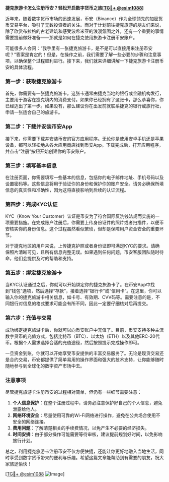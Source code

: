 **捷克旅游卡怎么注册币安？轻松开启数字货币之旅[[TG💪+ @esim1088](https://t.me/s/esim1088)]**

近年来，随着数字货币市场的迅速发展，币安（Binance）作为全球领先的加密货币交易平台，吸引了无数投资者的关注。而对于计划前往捷克旅游的朋友们来说，除了欣赏布拉格的古老建筑和感受波希米亚的浪漫氛围之外，还有一个重要的事情需要提前做好准备——那就是如何在捷克使用旅游卡注册币安账户。

可能很多人会问：“我手里有一张捷克旅游卡，是不是可以直接用来注册币安呢？”答案是肯定的！但是，在操作之前，我们需要了解一些必要的步骤和注意事项，以确保整个过程顺利进行。接下来，我们就来详细讲解一下捷克旅游卡注册币安的具体流程。

### 第一步：获取捷克旅游卡

首先，你需要有一张捷克旅游卡。这张卡通常由捷克当地的银行或金融机构发行，主要用于游客在捷克境内的消费支付。如果你已经拥有了这张卡，那么恭喜你，你已经迈出了第一步。如果没有，那么建议你在出发前就联系捷克的银行或旅行社，申请一张适合自己的旅游卡。

### 第二步：下载并安装币安App

接下来，你需要下载并安装币安的官方应用程序。无论你是使用安卓手机还是苹果设备，都可以轻松地从各大应用商店找到币安App。下载完成后，打开应用程序，并点击“注册”按钮开始创建你的币安账户。

### 第三步：填写基本信息

在注册页面，你需要填写一些基本的信息，包括你的电子邮件地址、手机号码以及设置密码等。这些信息将用于验证你的身份和保护你的账户安全。请务必确保所填信息的真实性和准确性，因为这将直接影响到后续的认证流程。

### 第四步：完成KYC认证

KYC（Know Your Customer）认证是币安为了符合国际反洗钱法规而实施的一项重要措施。在完成账户注册后，你需要上传身份证件的照片或者扫描件，以便币安核实你的身份信息。这个过程虽然看似繁琐，但却是保障用户资金安全的重要环节。

对于捷克地区的用户来说，上传捷克护照或者身份证即可满足KYC的要求。请确保照片清晰可见，且所有信息完整无误。如果遇到任何问题，币安客服团队随时待命，他们会提供及时的帮助和支持。

### 第五步：绑定捷克旅游卡

当KYC认证通过之后，你就可以开始绑定你的捷克旅游卡了。在币安App中找到“钱包”选项，然后选择“存款”，接着选择“银行卡”或“信用卡”。在这里，你可以输入你的捷克旅游卡相关信息，如卡号、有效期、CVV码等。需要注意的是，不同银行对信息的格式要求可能会有所不同，因此一定要仔细核对后再提交。

### 第六步：充值与交易

成功绑定捷克旅游卡后，你就可以向币安账户中充值了。目前，币安支持多种主流数字货币的充值方式，包括比特币（BTC）、以太坊（ETH）以及其他ERC-20代币。根据个人需求选择合适的充值途径，然后按照提示完成操作即可。

一旦资金到账，你就可以开始享受币安提供的丰富交易服务了。无论是现货交易还是合约交易，币安都提供了简单易用的操作界面和强大的技术支持，让你能够随时随地参与到全球化的数字资产市场中去。

### 注意事项

尽管捷克旅游卡注册币安的过程相对简单，但仍有一些细节需要注意：

1. **个人信息保护**：在整个注册过程中，请务必注意保护好自己的个人信息，避免泄露给他人。
2. **网络环境安全**：尽量使用可靠的Wi-Fi网络进行操作，避免在公共场合使用不安全的网络连接。
3. **费用问题**：了解清楚相关的手续费情况，以免产生不必要的经济损失。
4. **时间安排**：由于部分操作可能需要等待审核，建议提前规划好时间，以免影响旅行计划。

总之，利用捷克旅游卡注册币安不仅方便快捷，还能让你更好地融入当地生活，同时享受到数字货币带来的便利与乐趣。希望这篇文章能帮助到有需要的朋友，祝大家旅途愉快！

[[TG💪+ @esim1088](https://t.me/s/esim1088) ![Image](https://i.postimg.cc/4NQfJmqS/Snipaste-2025-05-13-00-14-12.png)]